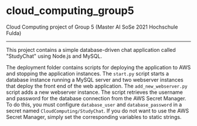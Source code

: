 # cloud_computing_group5

Cloud Computing project of Group 5 (Master AI SoSe 2021 Hochschule Fulda)
___

This project contains a simple database-driven chat application called "StudyChat" using Node.js and MySQL.

The deployment folder contains scripts for deploying the application to AWS and stopping the application instances. The `start.py` script starts a database instance running a MySQL server and two webserver instances that deploy the front end of the web application.
The `add_new_webserver.py` script adds a new webserver instance.
The script retrieves the username and password for the database connection from the AWS Secret Manager. To do this, you must configure `database_user` and `database_password` in a secret named `CloudComputing/StudyChat`. If you do not want to use the AWS Secret Manager, simply set the corresponding variables to static strings.
